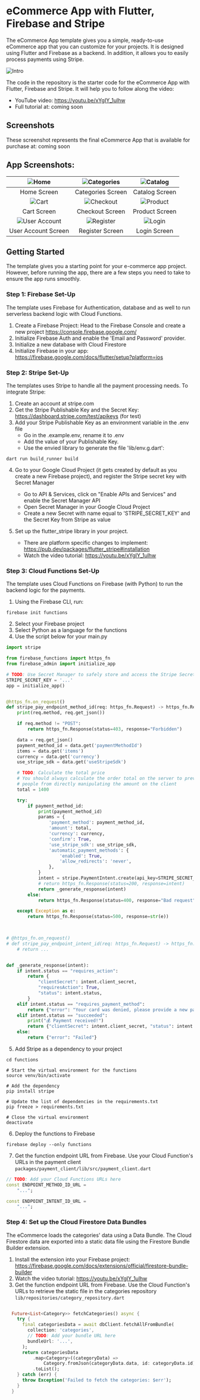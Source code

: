 # eCommerce App with Flutter, Firebase and Stripe
The eCommerce App template gives you a simple, ready-to-use eCommerce app that you can customize for your projects. It is designed using Flutter and Firebase as a backend. In addition, it allows you to easily process payments using Stripe.

![Intro](screenshots/ecommerce.png) 


The code in the repository is the starter code for the eCommerce App with Flutter, Firebase and Stripe. It will help you to follow along the video:
- YouTube video: https://youtu.be/xYgIY_1ulhw
- Full tutorial at: coming soon 

## Screenshots
These screenshot represents the final eCommerce App that is available for purchase at: coming soon 

## App Screenshots: 
|![Home](screenshots/ecommerce-home.png) | ![Categories](screenshots/ecommerce-categories.png) | ![Catalog](screenshots/ecommerce-catalog-screen.png) |
|:---:|:---:|:---:|
| Home Screen | Categories Screen | Catalog Screen |
| ![Cart](screenshots/ecommerce-cart.png) | ![Checkout](screenshots/ecommerce-checkout.png) | ![Product](screenshots/ecommerce-product-screen.png) |
| Cart Screen | Checkout Screen | Product Screen|
| ![User Account](screenshots/ecommerce-user-account.png) | ![Register](screenshots/ecommerce-register.png) | ![Login](screenshots/ecommerce-login.png) |
| User Account Screen | Register Screen | Login Screen|



## Getting Started
The template gives you a starting point for your e-commerce app project. However, before running the app, there are a few  steps you need to take to ensure the app runs smoothly.

### Step 1: Firebase Set-Up
The template uses Firebase for Authentication, database and as well to run serverless backend logic with Cloud Functions.
1. Create a Firebase Project: Head to the Firebase Console and create a new project https://console.firebase.google.com/
2. Initialize Firebase Auth and enable the 'Email and Password' provider. 
3. Initialize a new database with Cloud Firestore
4. Initialize Firebase in your app: https://firebase.google.com/docs/flutter/setup?platform=ios

### Step 2: Stripe Set-Up
The templates uses Stripe to handle all the payment processing needs. To integrate Stripe:
1. Create an account at stripe.com
2. Get the Stripe Publishable Key and the Secret Key: https://dashboard.stripe.com/test/apikeys (for test)
3. Add your Stripe Publishable Key as an environment variable in the .env file
    - Go in the .example.env, rename it to .env
    - Add the value of your Publishable Key.
    - Use the envied library to generate the file 'lib/env.g.dart':

```shell 
dart run build_runner build
```

4. Go to your Google Cloud Project (it gets created by default as you create a new Firebase project), and register the Stripe secret key with Secret Manager
    - Go to API & Services, click on "Enable APIs and Services" and enable the Secret Manager API 
    - Open Secret Manager in your Google Cloud Project
    - Create a new Secret with name equal to 'STRIPE_SECRET_KEY' and the Secret Key from Stripe as value

5. Set up the flutter_stripe library in your project. 
    - There are platform specific changes to implement: https://pub.dev/packages/flutter_stripe#installation
    - Watch the video tutorial: https://youtu.be/xYgIY_1ulhw

### Step 3: Cloud Functions Set-Up
The template uses Cloud Functions on Firebase (with Python) to run the backend logic for the payments. 

1. Using the Firebase CLI, run: 
```shell 
firebase init functions 
```
2. Select your Firebase project
3. Select Python as a language for the functions
4. Use the script below for your main.py

```python
import stripe 

from firebase_functions import https_fn
from firebase_admin import initialize_app

# TODO: Use Secret Manager to safely store and access the Stripe Secret Key
STRIPE_SECRET_KEY = '...'
app = initialize_app()


@https_fn.on_request()
def stripe_pay_endpoint_method_id(req: https_fn.Request) -> https_fn.Response:
    print(req.method, req.get_json())

    if req.method != "POST":
        return https_fn.Response(status=403, response="Forbidden")

    data = req.get_json()
    payment_method_id = data.get('paymentMethodId')
    items = data.get('items')
    currency = data.get('currency')
    use_stripe_sdk = data.get('useStripeSdk')

    # TODO: Calculate the total price
    # You should always calculate the order total on the server to prevent
    # people from directly manipulating the amount on the client
    total = 1400

    try: 
        if payment_method_id:
            print(payment_method_id)
            params = {
                'payment_method': payment_method_id,
                'amount': total,
                'currency': currency,
                'confirm': True,
                'use_stripe_sdk': use_stripe_sdk,
                'automatic_payment_methods': {
                    'enabled': True,
                    'allow_redirects': 'never',
                },
            }
            intent = stripe.PaymentIntent.create(api_key=STRIPE_SECRET_KEY, **params)
            # return https_fn.Response(status=200, response=intent)
            return _generate_response(intent)
        else:
            return https_fn.Response(status=400, response="Bad request")

    except Exception as e: 
        return https_fn.Response(status=500, response=str(e))

        

# @https_fn.on_request()
# def stripe_pay_endpoint_intent_id(req: https_fn.Request) -> https_fn.Response:
    # return ...


def _generate_response(intent):
    if intent.status == "requires_action":
        return {
            "clientSecret": intent.client_secret,
            "requiresAction": True,
            "status": intent.status,
        }
    elif intent.status == "requires_payment_method":
        return {"error": "Your card was denied, please provide a new payment method"}
    elif intent.status == "succeeded":
        print("💰 Payment received!")
        return {"clientSecret": intent.client_secret, "status": intent.status}
    else:
        return {"error": "Failed"}
```

5. Add Stripe as a dependency to your project
```shell
cd functions

# Start the virtual environment for the functions
source venv/bin/activate

# Add the dependency 
pip install stripe

# Update the list of dependencies in the requirements.txt
pip freeze > requirements.txt

# Close the virtual environment
deactivate

```

6. Deploy the functions to Firebase
```shell
firebase deploy --only functions
```


7. Get the function endpoint URL from Firebase. Use your Cloud Function's URLs in the payment client `packages/payment_client/lib/src/payment_client.dart`

```dart
// TODO: Add your Cloud Functions URLs here
const ENDPOINT_METHOD_ID_URL =
    "...";

const ENDPOINT_INTENT_ID_URL =
    "...";
```

### Step 4: Set up the Cloud Firestore Data Bundles
The eCommerce loads the categories' data using a Data Bundle. The Cloud Firestore data are exported into a static data file using the Firestore Bundle Builder extension. 

1. Install the extension into your Firebase project: https://firebase.google.com/docs/extensions/official/firestore-bundle-builder
2. Watch the video tutorial: https://youtu.be/xYgIY_1ulhw
3. Get the function endpoint URL from Firebase. Use the Cloud Function's URLs to retrieve the static file in the categories repository `lib/repositories/category_repository.dart`

```dart

  Future<List<Category>> fetchCategories() async {
    try {
      final categoriesData = await dbClient.fetchAllFromBundle(
        collection: 'categories',
        // TODO: Add your bundle URL here
        bundleUrl: '...',
      );
      return categoriesData
          .map<Category>((categoryData) =>
              Category.fromJson(categoryData.data, id: categoryData.id))
          .toList();
    } catch (err) {
      throw Exception('Failed to fetch the categories: $err');
    }
  }
```


